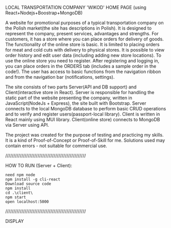 LOCAL TRANSPORTATION COMPANY 'WIKOD' HOME PAGE (using React+Nodejs+Boostrap+MongoDB)

A website for promotional purposes of a typical transportation company on the Polish market(the site has descriptions in Polish). It is designed to represent the company, present services, advantages and strengths. For customers, it has a store where you can place orders for delivery of goods.
The functionality of the online store is basic. It is limited to placing orders for meat and cold cuts with delivery to physical stores. It is possible to view order history and edit user data (including adding new store locations).
To use the online store you need to register. After registering and logging in, you can place orders in the ORDERS tab (includes a sample order in the code!). The user has access to basic functions from the navigation ribbon and from the navigation bar (notifications, settings).

The site consists of two parts Server(API and DB support) and Client(interactive store in React).
Server is responsible for handling the static part of the website presenting the company, written in JavaScript(NodeJs + Express), the site built with Bootstrap.
Server connects to the local MongoDB database to perform basic CRUD operations and to verify and register users(passport-local library).
Client is written in React mainly using MUI library. Client(online store) connects to MongoDB via Server using API.

The project was created for the purpose of testing and practicing my skills. It is a kind of Proof-of-Concept or Proof-of-Skill for me. Solutions used may contain errors - not suitable for commercial use.  

//////////////////////////////////////////////////

 HOW TO RUN (Server + Client):

    need npm node
    npm install -g cli-react
    Download source code
    npm install
    cd .\client\
    npm start
    open localhost:5000

//////////////////////////////////////////////////

DISPLAY
